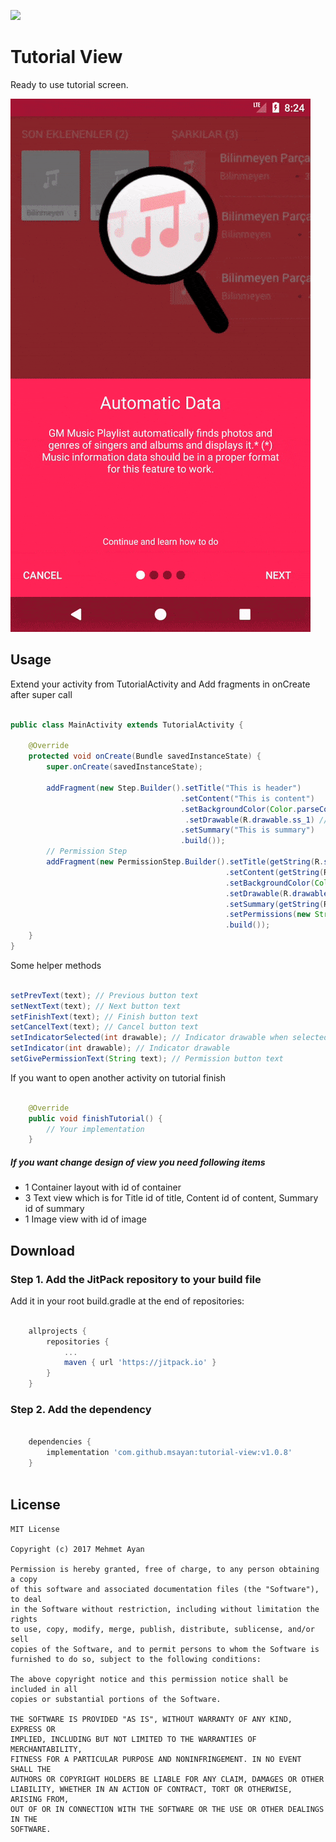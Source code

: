 [![](https://jitpack.io/#msayan/tutorial-view.svg)](https://jitpack.io/#msayan/tutorial-view)

# Tutorial View

Ready to use tutorial screen.

![sample_video](assets/sample.gif)

## Usage

Extend your activity from TutorialActivity and Add fragments in onCreate after super call

```java

public class MainActivity extends TutorialActivity {

    @Override
    protected void onCreate(Bundle savedInstanceState) {
        super.onCreate(savedInstanceState);

        addFragment(new Step.Builder().setTitle("This is header")
                                      .setContent("This is content")
                                      .setBackgroundColor(Color.parseColor("#FF0957")) // int background color
                                       .setDrawable(R.drawable.ss_1) // int top drawable
                                      .setSummary("This is summary") 
                                      .build());
        // Permission Step
        addFragment(new PermissionStep.Builder().setTitle(getString(R.string.permission_title))
                                                .setContent(getString(R.string.permission_detail))
                                                .setBackgroundColor(Color.parseColor("#FF0957"))
                                                .setDrawable(R.drawable.ss_1)
                                                .setSummary(getString(R.string.continue_and_learn))
                                                .setPermissions(new String[]{Manifest.permission.READ_EXTERNAL_STORAGE, Manifest.permission.WRITE_EXTERNAL_STORAGE})
                                                .build());
    }
}

```

Some helper methods
```java

setPrevText(text); // Previous button text
setNextText(text); // Next button text
setFinishText(text); // Finish button text
setCancelText(text); // Cancel button text
setIndicatorSelected(int drawable); // Indicator drawable when selected
setIndicator(int drawable); // Indicator drawable
setGivePermissionText(String text); // Permission button text

```

If you want to open another activity on tutorial finish
```java

    @Override
    public void finishTutorial() {
        // Your implementation
    }

```



##### If you want change design of view you need following items
* 1 Container layout with id of container
* 3 Text view which is for Title id of title, Content id of content, Summary id of summary
* 1 Image view with id of image





## Download

### Step 1. Add the JitPack repository to your build file

Add it in your root build.gradle at the end of repositories:

```groovy

	allprojects {
		repositories {
			...
			maven { url 'https://jitpack.io' }
		}
	}
```

### Step 2. Add the dependency

```groovy

	dependencies {
		implementation 'com.github.msayan:tutorial-view:v1.0.8'
	}
  
```

## License

    MIT License
    
    Copyright (c) 2017 Mehmet Ayan
    
    Permission is hereby granted, free of charge, to any person obtaining a copy
    of this software and associated documentation files (the "Software"), to deal
    in the Software without restriction, including without limitation the rights
    to use, copy, modify, merge, publish, distribute, sublicense, and/or sell
    copies of the Software, and to permit persons to whom the Software is
    furnished to do so, subject to the following conditions:
    
    The above copyright notice and this permission notice shall be included in all
    copies or substantial portions of the Software.
    
    THE SOFTWARE IS PROVIDED "AS IS", WITHOUT WARRANTY OF ANY KIND, EXPRESS OR
    IMPLIED, INCLUDING BUT NOT LIMITED TO THE WARRANTIES OF MERCHANTABILITY,
    FITNESS FOR A PARTICULAR PURPOSE AND NONINFRINGEMENT. IN NO EVENT SHALL THE
    AUTHORS OR COPYRIGHT HOLDERS BE LIABLE FOR ANY CLAIM, DAMAGES OR OTHER
    LIABILITY, WHETHER IN AN ACTION OF CONTRACT, TORT OR OTHERWISE, ARISING FROM,
    OUT OF OR IN CONNECTION WITH THE SOFTWARE OR THE USE OR OTHER DEALINGS IN THE
    SOFTWARE.